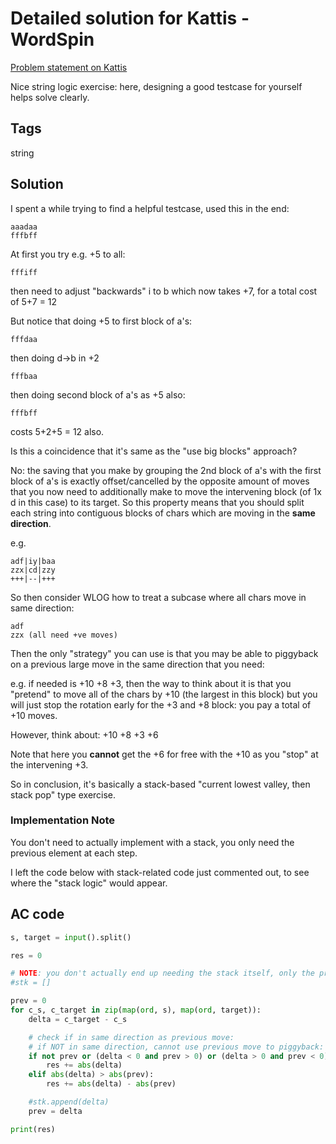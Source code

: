 # Detailed solution for Kattis - WordSpin

[Problem statement on Kattis](https://open.kattis.com/problems/wordspin)

Nice string logic exercise: here, designing a good testcase for yourself helps solve clearly.

## Tags

string

## Solution

I spent a while trying to find a helpful testcase, used this in the end:

```
aaadaa 
fffbff
```

At first you try e.g. +5 to all:

`fffiff`

then need to adjust "backwards" i to b which now takes +7, for a total cost of 5+7 = 12

But notice that doing +5 to first block of a's:

`fffdaa`

then doing d->b in +2

`fffbaa`

then doing second block of a's as +5 also:

`fffbff`

costs 5+2+5 = 12 also.

Is this a coincidence that it's same as the "use big blocks" approach?

No: the saving that you make by grouping the 2nd block of a's with the first block of a's is exactly offset/cancelled by the opposite amount of moves that you now need to additionally make to move the intervening block (of 1x d in this case) to its target. So this property means that you should split each string into contiguous blocks of chars which are moving in the **same direction**.

e.g. 

```
adf|iy|baa
zzx|cd|zzy
+++|--|+++
```

So then consider WLOG how to treat a subcase where all chars move in same direction:

```
adf 
zzx (all need +ve moves)
```

Then the only "strategy" you can use is that you may be able to piggyback on a previous large move in the same direction that you need:

e.g. if needed is +10 +8 +3, then the way to think about it is that you "pretend" to move all of the chars by +10 (the largest in this block) but you will just stop the rotation early for the +3 and +8 block: you pay a total of +10 moves.

However, think about: +10 +8 +3 +6

Note that here you **cannot** get the +6 for free with the +10 as you "stop" at the intervening +3.

So in conclusion, it's basically a stack-based "current lowest valley, then stack pop" type exercise.

### Implementation Note

You don't need to actually implement with a stack, you only need the previous element at each step.

I left the code below with stack-related code just commented out, to see where the "stack logic" would appear.


## AC code

```python
s, target = input().split()

res = 0

# NOTE: you don't actually end up needing the stack itself, only the prev element
#stk = []

prev = 0
for c_s, c_target in zip(map(ord, s), map(ord, target)):
    delta = c_target - c_s

    # check if in same direction as previous move:
    # if NOT in same direction, cannot use previous move to piggyback:
    if not prev or (delta < 0 and prev > 0) or (delta > 0 and prev < 0):
        res += abs(delta)
    elif abs(delta) > abs(prev):
        res += abs(delta) - abs(prev)

    #stk.append(delta)
    prev = delta

print(res)
```